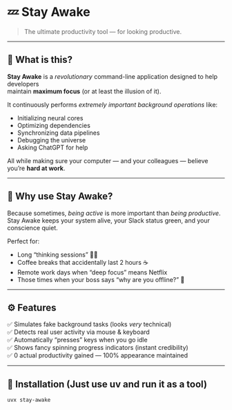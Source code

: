 # 💤 Stay Awake

> The ultimate productivity tool — for looking productive.

---

## 🚀 What is this?

**Stay Awake** is a *revolutionary* command-line application designed to help developers  
maintain **maximum focus** (or at least the illusion of it).

It continuously performs *extremely important background operations* like:
- Initializing neural cores  
- Optimizing dependencies  
- Synchronizing data pipelines  
- Debugging the universe  
- Asking ChatGPT for help  

All while making sure your computer — and your colleagues — believe you’re **hard at work**.

---

## 🧠 Why use Stay Awake?

Because sometimes, *being active* is more important than *being productive*.  
Stay Awake keeps your system alive, your Slack status green, and your conscience quiet.

Perfect for:
- Long “thinking sessions” 🧘‍♂️  
- Coffee breaks that accidentally last 2 hours ☕  
- Remote work days when “deep focus” means Netflix  
- Those times when your boss says “why are you offline?” 😬  

---

## ⚙️ Features

✅ Simulates fake background tasks (looks *very* technical)  
✅ Detects real user activity via mouse & keyboard  
✅ Automatically “presses” keys when you go idle  
✅ Shows fancy spinning progress indicators (instant credibility)  
✅ 0 actual productivity gained — 100% appearance maintained  

---

## 💾 Installation (Just use uv and run it as a tool)

```bash
uvx stay-awake
```
